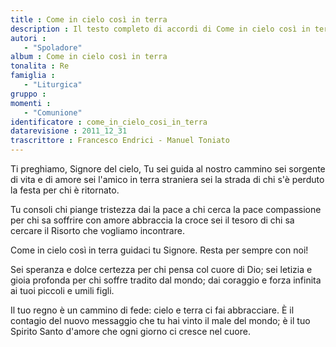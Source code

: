 ```yaml
--- 
title : Come in cielo così in terra
description : Il testo completo di accordi di Come in cielo così in terra. Inseriscila nel tuo canzoniere!
autori : 
   - "Spoladore"
album : Come in cielo così in terra
tonalita : Re
famiglia : 
   - "Liturgica"
gruppo : 
momenti : 
   - "Comunione"
identificatore : come_in_cielo_cosi_in_terra
datarevisione : 2011_12_31
trascrittore : Francesco Endrici - Manuel Toniato
--- 
```




Ti preghiamo, Signore del cielo,
Tu sei guida al nostro cammino
sei sorgente di vita e di amore
sei l'amico in terra straniera
sei la strada di chi s'è perduto
la festa per chi è ritornato.  


Tu consoli chi piange tristezza
dai la pace a chi cerca la pace
compassione per chi sa soffrire
con amore abbraccia la croce
sei il tesoro di chi sa cercare
il Risorto che vogliamo incontrare.


Come in cielo così in terra 
guidaci tu Signore.
Resta per sempre con noi!


Sei speranza e dolce certezza
per chi pensa col cuore di Dio;
sei letizia e gioia profonda
per chi soffre tradito dal mondo;
dai coraggio e forza infinita
ai tuoi piccoli e umili figli.


Il tuo regno è un cammino di fede:
cielo e terra ci fai abbracciare.
È il contagio del nuovo messaggio
che tu hai vinto il male del mondo;
è il tuo Spirito Santo d'amore
che ogni giorno ci cresce nel cuore.


